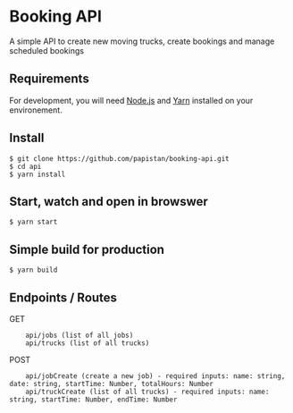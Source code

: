 
# Booking API
A simple API to create new moving trucks, create bookings and manage scheduled bookings

## Requirements

For development, you will need [Node.js](http://nodejs.org/) and [Yarn](https://yarnpkg.com/en/) installed on your environement.

## Install

    $ git clone https://github.com/papistan/booking-api.git
    $ cd api
    $ yarn install

## Start, watch and open in browswer

    $ yarn start

## Simple build for production

    $ yarn build
    
## Endpoints / Routes

GET
```
    api/jobs (list of all jobs)
    api/trucks (list of all trucks)
```
POST
```
    api/jobCreate (create a new job) - required inputs: name: string, date: string, startTime: Number, totalHours: Number
    api/truckCreate (list of all trucks) - required inputs: name: string, startTime: Number, endTime: Number
```
